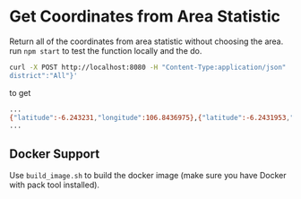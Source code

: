 # Get Coordinates from Area Statistic

Return all of the coordinates from area statistic without choosing the area. run `npm start` to test the function locally and the do.

```bash
curl -X POST http://localhost:8080 -H "Content-Type:application/json"  -d '{"sub
district":"All"}'
```

to get

```bash
...
{"latitude":-6.243231,"longitude":106.8436975},{"latitude":-6.2431953,"longitude":106.843367},{"latitude":-6.2431469,"longitude":106.8429592},{"latitude":-6.2430653,"longitude":106.8425272},{"latitude":-6.2429319,"longitude":106.8418121},{"latitude":-6.2427776,"longitude":106.8411866},{"latitude":-6.2424452,"longitude":106.8399455},{"latitude":-6.2417947,"longitude":106.837787},{"latitude":-6.2413665,"longitude":106.8362533},{"latitude":-6.2410689,"longitude":106.8352331}
...
```

## Docker Support

Use `build_image.sh` to build the docker image (make sure you have Docker with pack tool installed).